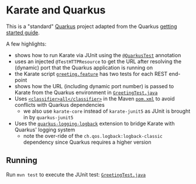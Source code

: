 # Karate and Quarkus

This is a "standard" [Quarkus](https://quarkus.io/) project adapted from the Quarkus [getting started guide](https://quarkus.io/guides/getting-started).

A few highlights:

* shows how to run Karate via JUnit using the [`@QuarkusTest`](https://quarkus.io/guides/getting-started-testing#recap-of-http-based-testing-in-jvm-mode) annotation
* uses an injected `@TestHTTPResource` to get the URL after resolving the (dynamic) port that the Quarkus application is running on
* the Karate script [`greeting.feature`](src/test/java/karate/greeting.feature) has two tests for each REST end-point
* shows how the URL (including dynamic port number) is passed to Karate from the Quarkus environment in [`GreetingTest.java`](src/test/java/karate/GreetingTest.java)
* Uses [`<classifier>all</classifier>`](https://github.com/karatelabs/karate#karate-core-fat-jar) in the Maven [`pom.xml`](pom.xml) to avoid conflicts with Quarkus dependencies
  * we also use `karate-core` instead of `karate-junit5` as JUnit is brought in by `quarkus-junit5`
* Uses the [`quarkus-logging-logback`](https://quarkiverse.github.io/quarkiverse-docs/quarkus-logging-logback/dev/index.html) extension to bridge Karate with Quarkus' logging system
  * note the over-ride of the `ch.qos.logback:logback-classic` dependency since Quarkus requires a higher version

## Running
Run `mvn test` to execute the JUnit test: [`GreetingTest.java`](src/test/java/karate/GreetingTest.java)




